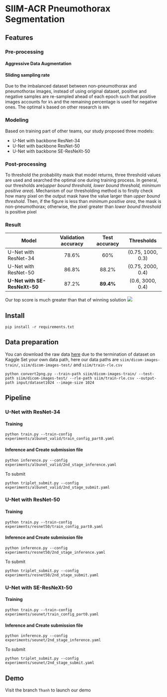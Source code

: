 # SIIM-ACR Pneumothorax Segmentation

## Features
### Pre-processing
#### Aggressive Data Augmentation
#### Sliding sampling rate
Due to the imbalanced dataset between non-pneumothorax and pneumothorax images, instead of using original dataset, positive and negative samples are re-sampled ahead of each epoch such that positive images accounts for `k%` and the remaining percentage is used for negative ones. The optimal `k` based on other research is `80%`
### Modeling
Based on training part of other teams, our study proposed three models:
* U-Net with backbone ResNet-34
* U-Net with backbone ResNet-50
* U-Net with backbone SE-ResNeXt-50
### Post-processing
To threshold the probability mask that model returns, three threshold values are used and searched the optimal one during training process. In general, our thresholds are(*upper bound threshold, lower bound threshold, minimum positive area*). Mechanism of our thresholding method is to firstly check how many pixel on the output mask have the value larger than *upper bound threshold*. Then, if the figure is less than *minimum positive area*, the mask is non-pneumothorax; otherwise, the pixel greater than *lower bound threshold* is positive pixel
### Result
| Model         | Validation accuracy | Test accuracy | Thresholds |
| ------------- |:-------------:| :-----:| :-----:|
| ​U-Net with ResNet-34 | 78.6% | 60% | (0.75, 1000, 0.3) |
| U-Net with ResNet-50 | 86.8% | 88.2% | (0.75, 2000, 0.4) |
| **U-Net with SE-ResNeXt-50** | 87.2% | **89.4%** | (0.6, 3000, 0.4) |

Our top score is much greater than that of winning solution
![](https://res.cloudinary.com/dqagyeboj/image/upload/v1614296737/result_ylysn4.png)
## Install
```
pip install -r requirements.txt
```
## Data preparation
You can download the raw data [here](https://drive.google.com/file/d/10iG8XqtNeAfitYxnELfBXpW1ZBHtcYac/view?usp=sharing) due to the termination of dataset on Kaggle
Set your own data path, here our data paths are `siim/dicom-images-train/`, `siim/dicom-images-test/` and `siim/train-rle.csv`
```
python convert2png.py --train-path siim/dicom-images-train/ --test-path siim/dicom-images-test/ --rle-path siim/train-rle.csv --output-path input/dataset1024 --image-size 1024
```
## Pipeline
### U-Net with ResNet-34
#### Training
```
python train.py --train-config experiments/albunet_valid/train_config_part0.yaml
``` 
#### Inference and Create submission file
```
python inference.py --config experiments/albunet_valid/2nd_stage_inference.yaml
```
To submit
```
python triplet_submit.py --config experiments/albunet_valid/2nd_stage_submit.yaml
```
### U-Net with ResNet-50
#### Training
```
python train.py --train-config experiments/resnet50/train_config_part0.yaml
``` 
#### Inference and Create submission file
```
python inference.py --config experiments/resnet50/2nd_stage_inference.yaml
```
To submit
```
python triplet_submit.py --config experiments/resnet50/2nd_stage_submit.yaml
```
### U-Net with SE-ResNeXt-50
#### Training
```
python train.py --train-config experiments/seunet/train_config_part0.yaml
``` 
#### Inference and Create submission file
```
python inference.py --config experiments/seunet/2nd_stage_inference.yaml
```
To submit
```
python triplet_submit.py --config experiments/seunet/2nd_stage_submit.yaml
```
## Demo
Visit the branch `Thanh` to launch our demo